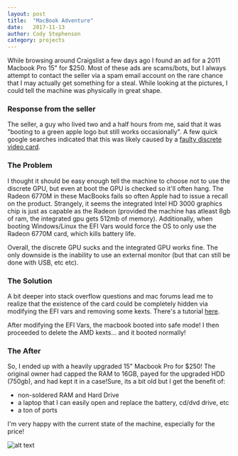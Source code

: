 ```yaml
---
layout: post
title:  "MacBook Adventure"
date:   2017-11-13
author: Cody Stephenson
category: projects
---
```

While browsing around Craigslist a few days ago I found an ad for a 2011 Macbook Pro 15" for $250. Most of these ads are scams/bots, but I always attempt to contact the seller via a spam email account on the rare chance that I may actually get something for a steal. While looking at the pictures, I could tell the machine was physically in great shape.

### Response from the seller
The seller, a guy who lived two and a half hours from me, said that it was "booting to a green apple logo but still works occasionally". A few quick google searches indicated that this was likely caused by a [faulty discrete video card](https://www.apple.com/support/macbookpro-videoissues/). 

### The Problem
I thought it should be easy enough tell the machine to choose not to use the discrete GPU, but even at boot the GPU is checked so it'll often hang. The Radeon 6770M in these MacBooks fails so often Apple had to issue a recall on the product. Strangely, it seems the integrated Intel HD 3000 graphics chip is just as capable as the Radeon (provided the machine has atleast 8gb of ram, the integrated gpu gets 512mb of memory). Additionally, when booting Windows/Linux the EFI Vars would force the OS to only use the Radeon 6770M card, which kills battery life.

Overall, the discrete GPU sucks and the integrated GPU works fine. The only downside is the inability to use an external monitor (but that can still be done with USB, etc etc).

### The Solution
A bit deeper into stack overflow questions and mac forums lead me to realize that the existence of the card could be completely hidden via modifying the EFI vars and removing some kexts. There's a tutorial [here](https://forums.macrumors.com/threads/force-2011-macbook-pro-8-2-with-failed-amd-gpu-to-always-use-intel-integrated-gpu-efi-variable-fix.2037591/).

After modifying the EFI Vars, the macbook booted into safe mode! I then proceeded to delete the AMD kexts... and it booted normally!

### The After
So, I ended up with a heavily upgraded 15" Macbook Pro for $250! The original owner had capped the RAM to 16GB, payed for the upgraded HDD (750gb), and had kept it in a case!Sure, its a bit old but I get the benefit of:
* non-soldered RAM and Hard Drive
* a laptop that I can easily open and replace the battery, cd/dvd drive, etc
* a ton of ports

I'm very happy with the current state of the machine, especially for the price!

![alt text]({{site.baseurl}}/img/blog_images/macbook.png "datBook")

